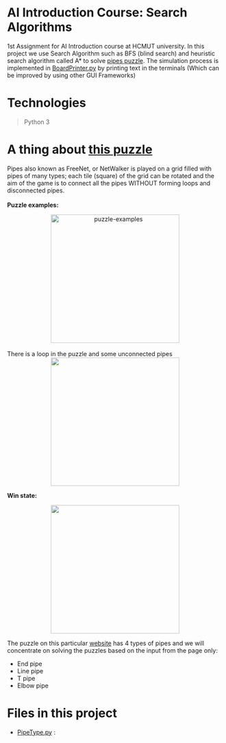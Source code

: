 ﻿# AI Introduction Course: Search Algorithms

1st Assignment for AI Introduction course at HCMUT university. In this project we use Search Algorithm such as BFS (blind search) and heuristic search algorithm called A* to solve [pipes puzzle](https://www.puzzle-pipes.com/). The simulation process is implemented in [BoardPrinter.py](./BoardPrinter.py) by printing text in the terminals (Which can be improved by using other GUI Frameworks)

# Technologies
> Python 3
# A thing about [this puzzle](https://www.puzzle-pipes.com/)

Pipes also known as FreeNet, or NetWalker is played on
a grid filled with pipes of many types; each tile (square) of the grid can be rotated and the aim of the game is to connect all the pipes WITHOUT forming loops and disconnected pipes. 
<br>
<br>
**Puzzle examples:** <br>
<div align="center">
  <img alt="puzzle-examples" src="https://user-images.githubusercontent.com/49335345/158781136-455155ca-c3e8-4ad2-91f6-70b3147e6817.png" width="300px" height="300px">
</div>
 <br>
There is a loop in the puzzle and some unconnected pipes <br>
<div align="center">
<img src="https://user-images.githubusercontent.com/49335345/158779185-59562582-c434-4d07-89aa-87f9e9b815be.png" width="300px" height="300px">
</div>

**Win state:** <br>
<div align="center">
 <img src="https://user-images.githubusercontent.com/49335345/158780784-c21c3aa0-267d-45ec-b20d-7ed1837719f4.png" width="300px" height="300px">
 </div>

The puzzle on this particular [website](https://www.puzzle-pipes.com/) has 4 types of pipes and we will concentrate on solving the puzzles based on the input from the page only:
- End pipe
- Line pipe
- T pipe
- Elbow pipe
  
# Files in this project
- [PipeType.py](./PipeType.py) : 
